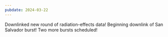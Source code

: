 ```yaml
---
pubdate: 2024-03-22
---
```


Downlinked new round of radiation-effects data!  Beginning downlink of San Salvador burst!  Two more bursts scheduled!

